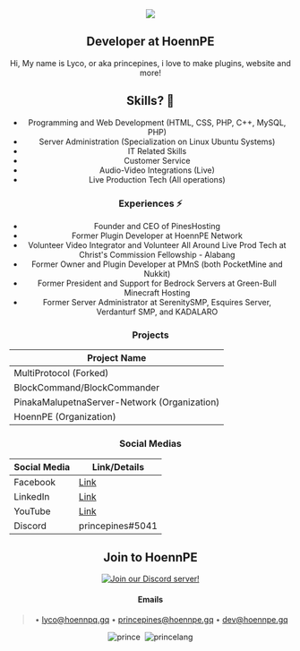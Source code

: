 <center><img src="https://cdn.discordapp.com/attachments/834138834999705670/848811160312872970/HoennLogo_00000.png">

## Developer at HoennPE

Hi, My name is Lyco, or aka princepines, i love to make plugins, website and more!

## Skills? 🤔
- Programming and Web Development (HTML, CSS, PHP, C++, MySQL, PHP)
- Server Administration (Specialization on Linux Ubuntu Systems)
- IT Related Skills
- Customer Service
- Audio-Video Integrations (Live)
- Live Production Tech (All operations)

### Experiences ⚡
- Founder and CEO of PinesHosting
- Former Plugin Developer at HoennPE Network
- Volunteer Video Integrator and Volunteer All Around Live Prod Tech at Christ's Commission Fellowship - Alabang
- Former Owner and Plugin Developer at PMnS (both PocketMine and Nukkit)
- Former President and Support for Bedrock Servers at Green-Bull Minecraft Hosting
- Former Server Administrator at SerenitySMP, Esquires Server, Verdanturf SMP, and KADALARO

### Projects
| Project Name |
| ----------- |
| MultiProtocol (Forked)  |
| BlockCommand/BlockCommander |
| PinakaMalupetnaServer-Network (Organization) |
| HoennPE (Organization) |

### Social Medias
| Social Media | Link/Details |
| ----------- | ----------- |
| Facebook  | <a href="https://fb.me/princepiness">Link</a>
| LinkedIn | [Link](https://www.linkedin.com/in/lyco-tatierra-a81b421bb/)
| YouTube | <a href="https://www.youtube.com/channel/UCcltou22yjHJpffh88FiVEA">Link</a>
| Discord | princepines#5041 |

## Join to HoennPE
[![Join our Discord server!](https://invidget.switchblade.xyz/pvxtRXCCna?theme=dark)](https://discord.gg/pvxtRXCCna)

#### Emails
> • lyco@hoennpq.gq
> • princepines@hoennpe.gq
> • dev@hoennpe.gq

![prince](https://github-readme-stats.vercel.app/api?username=Lycol50&show_icons=true&theme=gotham)&nbsp;
![princelang](https://github-readme-stats.vercel.app/api/top-langs/?username=Lycol50&layout=compact&theme=gotham)

<!--
**Lycol50/Lycol50** is a ✨ _special_ ✨ repository because its `README.md` (this file) appears on your GitHub profile.

Here are some ideas to get you started:

- 🔭 I’m currently working on ...
- 🌱 I’m currently learning ...
- 👯 I’m looking to collaborate on ...
- 🤔 I’m looking for help with ...
- 💬 Ask me about ...
- 📫 How to reach me: ...
- 😄 Pronouns: ...
- ⚡ Fun fact: ...
-->
